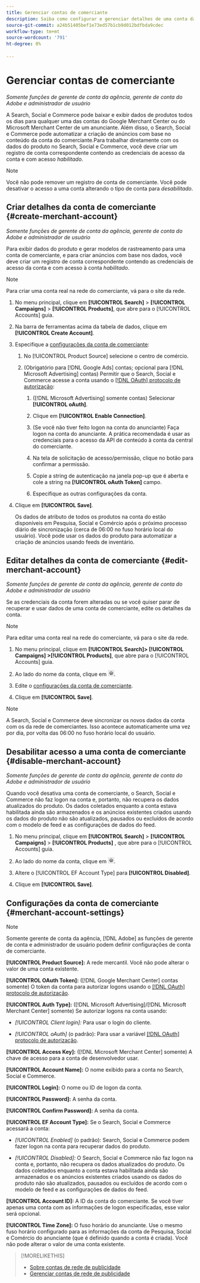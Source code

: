 ```yaml
---
title: Gerenciar contas de comerciante
description: Saiba como configurar e gerenciar detalhes de uma conta da central de comércio.
source-git-commit: a24b51405bef1e73ed57b1cb9d012bdfbda9cdec
workflow-type: tm+mt
source-wordcount: '791'
ht-degree: 0%

---
```


# Gerenciar contas de comerciante

*Somente funções de gerente de conta da agência, gerente de conta do Adobe e administrador de usuário*

A Search, Social e Commerce pode baixar e exibir dados de produtos todos os dias para qualquer uma das contas do Google Merchant Center ou do Microsoft Merchant Center de um anunciante. Além disso, o Search, Social e Commerce pode automatizar a criação de anúncios com base no conteúdo da conta do comerciante.Para trabalhar diretamente com os dados do produto no Search, Social e Commerce, você deve criar um registro de conta correspondente contendo as credenciais de acesso da conta e com acesso *habilitado*.

>[!NOTE]
>
>Você não pode remover um registro de conta de comerciante. Você pode desativar o acesso a uma conta alterando o tipo de conta para *desabilitado*.

## Criar detalhes da conta de comerciante {#create-merchant-account}

*Somente funções de gerente de conta da agência, gerente de conta do Adobe e administrador de usuário*

Para exibir dados do produto e gerar modelos de rastreamento para uma conta de comerciante, e para criar anúncios com base nos dados, você deve criar um registro de conta correspondente contendo as credenciais de acesso da conta e com acesso à conta *habilitado*.

>[!NOTE]
>
>Para criar uma conta real na rede do comerciante, vá para o site da rede.

1. No menu principal, clique em **[!UICONTROL Search]** \> **[!UICONTROL Campaigns]** \> **[!UICONTROL Products]**, que abre para o [!UICONTROL Accounts] guia.

1. Na barra de ferramentas acima da tabela de dados, clique em **[!UICONTROL Create Account]**.

1. Especifique a [configurações da conta de comerciante](#merchant-account-settings):

   1. No [!UICONTROL Product Source] selecione o centro de comércio.

   1. (Obrigatório para [!DNL Google Ads] contas; opcional para [!DNL Microsoft Advertising] contas) Permitir que o Search, Social e Commerce acesse a conta usando o [[!DNL OAuth] protocolo de autorização](https://oauth.net/2/):

      1. ([!DNL Microsoft Advertising] somente contas) Selecionar **[!UICONTROL oAuth]**.

      1. Clique em **[!UICONTROL Enable Connection]**.

      1. (Se você não tiver feito logon na conta do anunciante) Faça logon na conta do anunciante. A prática recomendada é usar as credenciais para o acesso da API de conteúdo à conta da central do comerciante.

      1. Na tela de solicitação de acesso/permissão, clique no botão para confirmar a permissão.

      1. Copie a string de autenticação na janela pop-up que é aberta e cole a string na **[!UICONTROL oAuth Token]** campo.

      1. Especifique as outras configurações da conta.

1. Clique em **[!UICONTROL Save]**.

   Os dados de atributo de todos os produtos na conta do estão disponíveis em Pesquisa, Social e Comércio após o próximo processo diário de sincronização (cerca de 06:00 no fuso horário local do usuário). Você pode usar os dados do produto para automatizar a criação de anúncios usando feeds de inventário.

## Editar detalhes da conta de comerciante {#edit-merchant-account}

*Somente funções de gerente de conta da agência, gerente de conta do Adobe e administrador de usuário*

Se as credenciais da conta forem alteradas ou se você quiser parar de recuperar e usar dados de uma conta de comerciante, edite os detalhes da conta.

>[!NOTE]
>
>Para editar uma conta real na rede do comerciante, vá para o site da rede.

1. No menu principal, clique em **[!UICONTROL Search]\> [!UICONTROL Campaigns] \>[!UICONTROL Products]**, que abre para o [!UICONTROL Accounts] guia.

1. Ao lado do nome da conta, clique em ![Exibir/editar configurações](/help/search-social-commerce/assets/settings.png "Exibir/editar configurações").

1. Edite o [configurações da conta de comerciante](#merchant-account-settings).

1. Clique em **[!UICONTROL Save]**.

>[!NOTE]
>
>A Search, Social e Commerce deve sincronizar os novos dados da conta com os da rede de comerciantes. Isso acontece automaticamente uma vez por dia, por volta das 06:00 no fuso horário local do usuário.

## Desabilitar acesso a uma conta de comerciante {#disable-merchant-account}

*Somente funções de gerente de conta da agência, gerente de conta do Adobe e administrador de usuário*

Quando você desativa uma conta de comerciante, o Search, Social e Commerce não faz logon na conta e, portanto, não recupera os dados atualizados do produto. Os dados coletados enquanto a conta estava habilitada ainda são armazenados e os anúncios existentes criados usando os dados do produto não são atualizados, pausados ou excluídos de acordo com o modelo de feed e as configurações de dados do feed.

1. No menu principal, clique em **[!UICONTROL Search]** \> **[!UICONTROL Campaigns]** \> **[!UICONTROL Products]** , que abre para o [!UICONTROL Accounts] guia.

1. Ao lado do nome da conta, clique em ![Exibir/editar configurações](/help/search-social-commerce/assets/settings.png "Exibir/editar configurações").

1. Altere o [!UICONTROL EF Account Type] para **[!UICONTROL Disabled]**.

1. Clique em **[!UICONTROL Save]**.

## Configurações da conta de comerciante {#merchant-account-settings}

>[!NOTE]
>
>Somente gerente de conta da agência, [!DNL Adobe] as funções de gerente de conta e administrador de usuário podem definir configurações de conta de comerciante.

**[!UICONTROL Product Source]:** A rede mercantil. Você não pode alterar o valor de uma conta existente.

**[!UICONTROL OAuth Token]:** ([!DNL Google Merchant Center] contas somente) O token da conta para autorizar logons usando o [[!DNL OAuth] protocolo de autorização](https://oauth.net/2/).

**[!UICONTROL Auth Type]:** ([!DNL Microsoft Advertising]/[!DNL Microsoft Merchant Center] somente) Se autorizar logons na conta usando:

* *[!UICONTROL Client login]:* Para usar o login do cliente.

* *[!UICONTROL oAuth]* (o padrão): Para usar a variável [[!DNL OAuth] protocolo de autorização](https://oauth.net/2/).

**[!UICONTROL Access Key]:** ([!DNL Microsoft Merchant Center] somente) A chave de acesso para a conta de desenvolvedor usar.

**[!UICONTROL Account Name]:** O nome exibido para a conta no Search, Social e Commerce.

**[!UICONTROL Login]:** O nome ou ID de logon da conta.

**[!UICONTROL Password]:** A senha da conta.

**[!UICONTROL Confirm Password]:** A senha da conta.

**[!UICONTROL EF Account Type]:** Se o Search, Social e Commerce acessará a conta:

* *[!UICONTROL Enabled]* (o padrão): Search, Social e Commerce podem fazer logon na conta para recuperar dados do produto.

* *[!UICONTROL Disabled]:* O Search, Social e Commerce não faz logon na conta e, portanto, não recupera os dados atualizados do produto. Os dados coletados enquanto a conta estava habilitada ainda são armazenados e os anúncios existentes criados usando os dados do produto não são atualizados, pausados ou excluídos de acordo com o modelo de feed e as configurações de dados do feed.

**[!UICONTROL Account ID]:** A ID da conta do comerciante. Se você tiver apenas uma conta com as informações de logon especificadas, esse valor será opcional.

**[!UICONTROL Time Zone]:** O fuso horário do anunciante. Use o mesmo fuso horário configurado para as informações da conta de Pesquisa, Social e Comércio do anunciante (que é definido quando a conta é criada). Você não pode alterar o valor de uma conta existente.

>[!MORELIKETHIS]
>
>* [Sobre contas de rede de publicidade](ad-network-account-about.md)
>* [Gerenciar contas de rede de publicidade](ad-network-account-manage.md)
